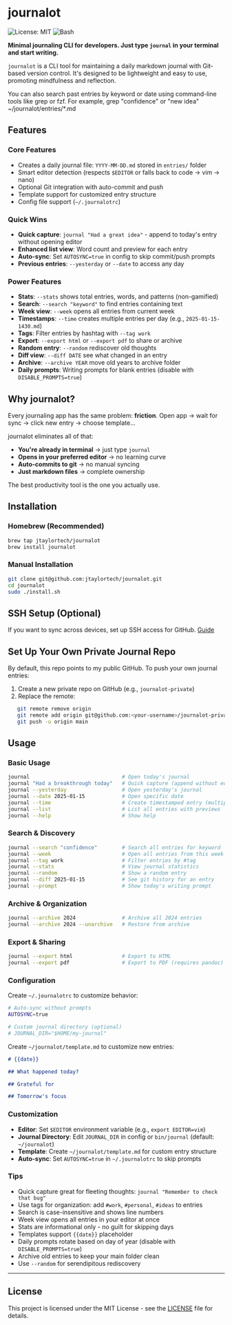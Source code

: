 
# journalot

![License: MIT](https://img.shields.io/badge/License-MIT-yellow.svg)
![Bash](https://img.shields.io/badge/bash-4.0+-green.svg)

**Minimal journaling CLI for developers. Just type `journal` in your terminal and start writing.**

`journalot` is a CLI tool for maintaining a daily markdown journal with Git-based version control. It's designed to be lightweight and easy to use, promoting mindfulness and reflection. 

You can also search past entries by keyword or date using command-line tools like grep or fzf. For example, grep "confidence" or "new idea" ~/journalot/entries/*.md

## Features

### Core Features
-   Creates a daily journal file: `YYYY-MM-DD.md` stored in `entries/` folder
-   Smart editor detection (respects `$EDITOR` or falls back to code → vim → nano)
-   Optional Git integration with auto-commit and push
-   Template support for customized entry structure
-   Config file support (`~/.journalotrc`)

### Quick Wins
-   **Quick capture**: `journal "Had a great idea"` - append to today's entry without opening editor
-   **Enhanced list view**: Word count and preview for each entry
-   **Auto-sync**: Set `AUTOSYNC=true` in config to skip commit/push prompts
-   **Previous entries**: `--yesterday` or `--date` to access any day

### Power Features
-   **Stats**: `--stats` shows total entries, words, and patterns (non-gamified)
-   **Search**: `--search "keyword"` to find entries containing text
-   **Week view**: `--week` opens all entries from current week
-   **Timestamps**: `--time` creates multiple entries per day (e.g., `2025-01-15-1430.md`)
-   **Tags**: Filter entries by hashtag with `--tag work`
-   **Export**: `--export html` or `--export pdf` to share or archive
-   **Random entry**: `--random` rediscover old thoughts
-   **Diff view**: `--diff DATE` see what changed in an entry
-   **Archive**: `--archive YEAR` move old years to archive folder
-   **Daily prompts**: Writing prompts for blank entries (disable with `DISABLE_PROMPTS=true`)


## Why journalot?

Every journaling app has the same problem: **friction**. Open app → wait for sync → click new entry → choose template...

journalot eliminates all of that:
- **You're already in terminal** → just type `journal`
- **Opens in your preferred editor** → no learning curve
- **Auto-commits to git** → no manual syncing
- **Just markdown files** → complete ownership

The best productivity tool is the one you actually use.

## Installation

### Homebrew (Recommended)

```bash
brew tap jtaylortech/journalot
brew install journalot
```

### Manual Installation

```bash
git clone git@github.com:jtaylortech/journalot.git
cd journalot
sudo ./install.sh
```

## SSH Setup (Optional)
If you want to sync across devices, set up SSH access for GitHub. [Guide](https://docs.github.com/en/authentication/connecting-to-github-with-ssh)

## Set Up Your Own Private Journal Repo
By default, this repo points to my public GitHub. To push your own journal entries:
1. Create a new private repo on GitHub (e.g., `journalot-private`)
2. Replace the remote:
```bash
   git remote remove origin
   git remote add origin git@github.com:<your-username>/journalot-private.git
   git push -u origin main
 ```

## Usage

### Basic Usage
```bash
journal                              # Open today's journal
journal "Had a breakthrough today"   # Quick capture (append without editor)
journal --yesterday                  # Open yesterday's journal
journal --date 2025-01-15            # Open specific date
journal --time                       # Create timestamped entry (multiple per day)
journal --list                       # List all entries with previews
journal --help                       # Show help
```

### Search & Discovery
```bash
journal --search "confidence"        # Search all entries for keyword
journal --week                       # Open all entries from this week
journal --tag work                   # Filter entries by #tag
journal --stats                      # View journal statistics
journal --random                     # Show a random entry
journal --diff 2025-01-15            # See git history for an entry
journal --prompt                     # Show today's writing prompt
```

### Archive & Organization
```bash
journal --archive 2024               # Archive all 2024 entries
journal --archive 2024 --unarchive   # Restore from archive
```

### Export & Sharing
```bash
journal --export html                # Export to HTML
journal --export pdf                 # Export to PDF (requires pandoc)
```

### Configuration

Create `~/.journalotrc` to customize behavior:
```bash
# Auto-sync without prompts
AUTOSYNC=true

# Custom journal directory (optional)
# JOURNAL_DIR="$HOME/my-journal"
```

Create `~/journalot/template.md` to customize new entries:
```markdown
# {{date}}

## What happened today?

## Grateful for

## Tomorrow's focus
```

### Customization
- **Editor**: Set `$EDITOR` environment variable (e.g., `export EDITOR=vim`)
- **Journal Directory**: Edit `JOURNAL_DIR` in config or `bin/journal` (default: `~/journalot`)
- **Template**: Create `~/journalot/template.md` for custom entry structure
- **Auto-sync**: Set `AUTOSYNC=true` in `~/.journalotrc` to skip prompts

### Tips
- Quick capture great for fleeting thoughts: `journal "Remember to check that bug"`
- Use tags for organization: add `#work`, `#personal`, `#ideas` to entries
- Search is case-insensitive and shows line numbers
- Week view opens all entries in your editor at once
- Stats are informational only - no guilt for skipping days
- Templates support `{{date}}` placeholder
- Daily prompts rotate based on day of year (disable with `DISABLE_PROMPTS=true`)
- Archive old entries to keep your main folder clean
- Use `--random` for serendipitous rediscovery

---

## License
This project is licensed under the MIT License - see the [LICENSE](LICENSE) file for details.